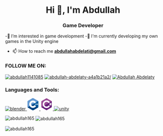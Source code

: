 <h1 align="center">Hi 👋, I'm Abdullah</h1> 
<h3 align="center">Game Developer</h3>

-👀 I’m interested in game development
-🌱 I'm currently developing my own games in the Unity engine
- 📫 How to reach me **abdullahabdelati@gmail.com**

<h3 align="left">FOLLOW ME ON:</h3>
<p align="left">
<a href="https://twitter.com/abdullah1141085" target="blank"><img align="center" src="https://raw.githubusercontent.com/rahuldkjain/github-profile-readme-generator/master/src/images/icons/Social/twitter.svg" alt="abdullah1141085" height="30" width="40" /></a>
<a href="https://linkedin.com/in/abdullah-abdelaty-a4a1b21a2/" target="blank"><img align="center" src="https://raw.githubusercontent.com/rahuldkjain/github-profile-readme-generator/master/src/images/icons/Social/linked-in-alt.svg" alt="abdullah-abdelaty-a4a1b21a2/" height="30" width="40" /></a>
<a href="https://www.youtube.com/channel/UCrnKMmlzEjayfqVLZij9tAA" target="blank"><img align="center" src="https://raw.githubusercontent.com/rahuldkjain/github-profile-readme-generator/master/src/images/icons/Social/youtube.svg" alt="Abdullah Abdelaty" height="30" width="40" /></a>
</p>

<h3 align="left">Languages and Tools:</h3>
<p align="left"> <a href="https://www.blender.org/" target="_blank" rel="noreferrer"> <img src="https://download.blender.org/branding/community/blender_community_badge_white.svg" alt="blender" width="40" height="40"/> </a> <a href="https://www.w3schools.com/cpp/" target="_blank" rel="noreferrer"> <img src="https://raw.githubusercontent.com/devicons/devicon/master/icons/cplusplus/cplusplus-original.svg" alt="cplusplus" width="40" height="40"/> </a> <a href="https://www.w3schools.com/cs/" target="_blank" rel="noreferrer"> <img src="https://raw.githubusercontent.com/devicons/devicon/master/icons/csharp/csharp-original.svg" alt="csharp" width="40" height="40"/> </a> <a href="https://unity.com/" target="_blank" rel="noreferrer"> <img src="https://www.vectorlogo.zone/logos/unity3d/unity3d-icon.svg" alt="unity" width="40" height="40"/> </a> </p>

<p><img align="left" src="https://github-readme-stats.vercel.app/api/top-langs?username=abdullah165&show_icons=true&locale=en&layout=compact" alt="abdullah165" /></p>

<p>&nbsp;<img align="center" src="https://github-readme-stats.vercel.app/api?username=abdullah165&show_icons=true&locale=en" alt="abdullah165" /></p>

<p><img align="center" src="https://github-readme-streak-stats.herokuapp.com/?user=abdullah165&" alt="abdullah165" /></p>

